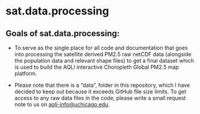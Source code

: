 
<!-- README.md is generated from README.Rmd. Please edit that file -->

# sat.data.processing

<!-- badges: start -->
<!-- badges: end -->

## Goals of sat.data.processing:

-   To serve as the single place for all code and documentation that
    goes into processing the satellite derived PM2.5 raw netCDF data
    (alongside the population data and relevant shape files) to get a
    final dataset which is used to build the AQLI interactive Choropleth
    Global PM2.5 map platform.

-   Please note that there is a “data”, folder in this repository, which
    I have decided to keep out because it exceeds GitHub file size
    limits. To get access to any raw data files in the code, please
    write a small request note to us on <aqli-info@uchicago.edu>.
